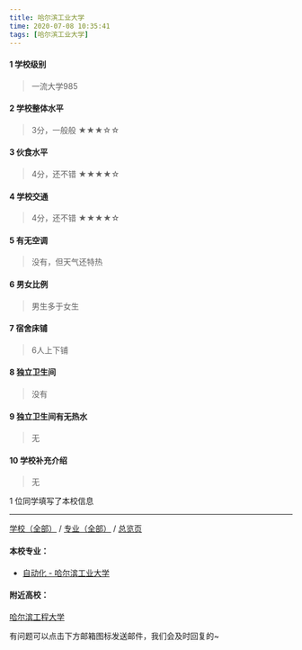 ```yaml
---
title: 哈尔滨工业大学
time: 2020-07-08 10:35:41
tags: [哈尔滨工业大学]
---
```

#### 1 学校级别
> 一流大学985


#### 2 学校整体水平
> 3分，一般般
★★★☆☆


#### 3 伙食水平
>  4分，还不错
★★★★☆


#### 4 学校交通
> 4分，还不错
★★★★☆


#### 5 有无空调
> 没有，但天气还特热


#### 6 男女比例
> 男生多于女生


#### 7 宿舍床铺
> 6人上下铺
 

#### 8 独立卫生间
> 没有


#### 9 独立卫生间有无热水
> 无


#### 10 学校补充介绍
> 无



1 位同学填写了本校信息
***
[学校（全部）](https://univgo.github.io/2020/07/09/学校汇总页) / [专业（全部）](https://univgo.github.io/2020/07/09/专业汇总页) / [总览页](https://univgo.github.io/2020/07/09/总览)
#### 本校专业：
- [自动化 - 哈尔滨工业大学](https://univgo.github.io/2020/07/08/自动化%20-%20哈尔滨工业大学)

#### 附近高校：
[哈尔滨工程大学](https://univgo.github.io/2020/07/08/哈尔滨工程大学)


有问题可以点击下方邮箱图标发送邮件，我们会及时回复的~
